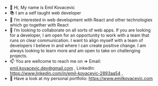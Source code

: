 - 👋 Hi, My name is Emil Kovacevic
- :books: I am a self taught web developer 
- 👀 I’m interested in web development with React and other technologies which go together with React
- 💞️ I’m looking to collaborate on all sorts of web apps. If you are looking for a developer,
     I am open for an opportunity to work with a team that runs on clear communication. I want to align myself with a team of developers I believe in and where I can create positive change. I am always looking to learn more and am open to take on challenging projects.
- 📫 You are wellcome to reach me on =>  Email: emil.kovacevic.dev@gmail.com ,
                                          LinkedIn: https://www.linkedin.com/in/emil-kovacevic-2893aa54 ,
- :link: Have a look at my personal portfolio: https://www.emilkovacevic.com                                       
 
                                         
                                  

<!---
emilkovacevic/emilkovacevic is a ✨ special ✨ repository because its `README.md` (this file) appears on your GitHub profile.
You can click the Preview link to take a look at your changes.
--->
